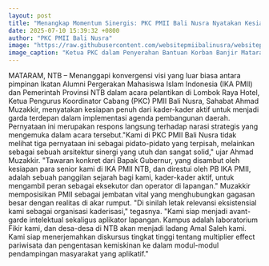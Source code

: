 ```yaml
---
layout: post
title: "Menangkap Momentum Sinergis: PKC PMII Bali Nusra Nyatakan Kesiapan Menjadi Avant-Garde Intelektual dan Aplikator Lapangan Program Pembangunan NTB"
date: 2025-07-10 15:39:32 +0800
author: "PKC PMII Bali Nusra"
image: "https://raw.githubusercontent.com/websitepmiibalinusra/websitepmiibalinusra.github.io/main/assets/rilis/menangkap-momentum-sinergis-pkc-pmii-bali-nusra-nyatakan-kesiapan-menjadi-avant-garde-intelektual-dan-aplikator-lapangan-program-pembangunan-ntb.png"
image_caption: "Ketua PKC dalam Penyerahan Bantuan Korban Banjir Mataram"
---
```


MATARAM, NTB – Menanggapi konvergensi visi yang luar biasa antara pimpinan Ikatan Alumni Pergerakan Mahasiswa Islam Indonesia (IKA PMII) dan Pemerintah Provinsi NTB dalam acara pelantikan di Lombok Raya Hotel, Ketua Pengurus Koordinator Cabang (PKC) PMII Bali Nusra, Sahabat Ahmad Muzakkir, menyatakan kesiapan penuh dari kader-kader aktif untuk menjadi garda terdepan dalam implementasi agenda pembangunan daerah.
Pernyataan ini merupakan respons langsung terhadap narasi strategis yang mengemuka dalam acara tersebut."Kami di PKC PMII Bali Nusra tidak melihat tiga pernyataan ini sebagai pidato-pidato yang terpisah, melainkan sebagai sebuah arsitektur sinergi yang utuh dan sangat solid," ujar Ahmad Muzakkir.
"Tawaran konkret dari Bapak Gubernur, yang disambut oleh kesiapan para senior kami di IKA PMII NTB, dan direstui oleh PB IKA PMII, adalah sebuah panggilan sejarah bagi kami, kader-kader aktif, untuk mengambil peran sebagai eksekutor dan operator di lapangan."
Muzakkir memposisikan PMII sebagai jembatan vital yang menghubungkan gagasan besar dengan realitas di akar rumput. "Di sinilah letak relevansi eksistensial kami sebagai organisasi kaderisasi," tegasnya. 
"Kami siap menjadi avant-garde intelektual sekaligus aplikator lapangan. Kampus adalah laboratorium Fikir kami, dan desa-desa di NTB akan menjadi ladang Amal Saleh kami. Kami siap menerjemahkan diskursus tingkat tinggi tentang multiplier effect pariwisata dan pengentasan kemiskinan ke dalam modul-modul pendampingan masyarakat yang aplikatif."